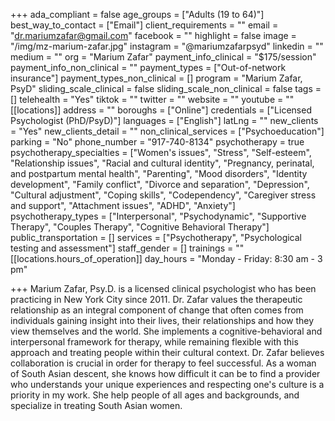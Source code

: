 +++
ada_compliant = false
age_groups = ["Adults (19 to 64)"]
best_way_to_contact = ["Email"]
client_requirements = ""
email = "dr.mariumzafar@gmail.com"
facebook = ""
highlight = false
image = "/img/mz-marium-zafar.jpg"
instagram = "@mariumzafarpsyd"
linkedin = ""
medium = ""
org = "Marium Zafar"
payment_info_clinical = "$175/session"
payment_info_non_clinical = ""
payment_types = ["Out-of-network insurance"]
payment_types_non_clinical = []
program = "Marium Zafar, PsyD"
sliding_scale_clinical = false
sliding_scale_non_clinical = false
tags = []
telehealth = "Yes"
tiktok = ""
twitter = ""
website = ""
youtube = ""
[[locations]]
address = ""
boroughs = ["Online"]
credentials = ["Licensed Psychologist (PhD/PsyD)"]
languages = ["English"]
latLng = ""
new_clients = "Yes"
new_clients_detail = ""
non_clinical_services = ["Psychoeducation"]
parking = "No"
phone_number = "917-740-8134"
psychotherapy = true
psychotherapy_specialties = ["Women's issues", "Stress", "Self-esteem", "Relationship issues", "Racial and cultural identity", "Pregnancy, perinatal, and postpartum mental health", "Parenting", "Mood disorders", "Identity development", "Family conflict", "Divorce and separation", "Depression", "Cultural adjustment", "Coping skills", "Codependency", "Caregiver stress and support", "Attachment issues", "ADHD", "Anxiety"]
psychotherapy_types = ["Interpersonal", "Psychodynamic", "Supportive Therapy", "Couples Therapy", "Cognitive Behavioral Therapy"]
public_transportation = []
services = ["Psychotherapy", "Psychological testing and assessment"]
staff_gender = []
trainings = ""
[[locations.hours_of_operation]]
day_hours = "Monday - Friday: 8:30 am - 3 pm"

+++
Marium Zafar, Psy.D. is a licensed clinical psychologist who has been practicing in New York City since 2011. Dr. Zafar values the therapeutic relationship as an integral component of change that often comes from individuals gaining insight into their lives, their relationships and how they view themselves and the world. She implements a cognitive-behavioral and interpersonal framework for therapy, while remaining flexible with this approach and treating people within their cultural context. Dr. Zafar believes collaboration is crucial in order for therapy to feel successful. As a woman of South Asian descent, she knows how difficult it can be to find a provider who understands your unique experiences and respecting one's culture is a priority in my work. She help people of all ages and backgrounds, and specialize in treating South Asian women.